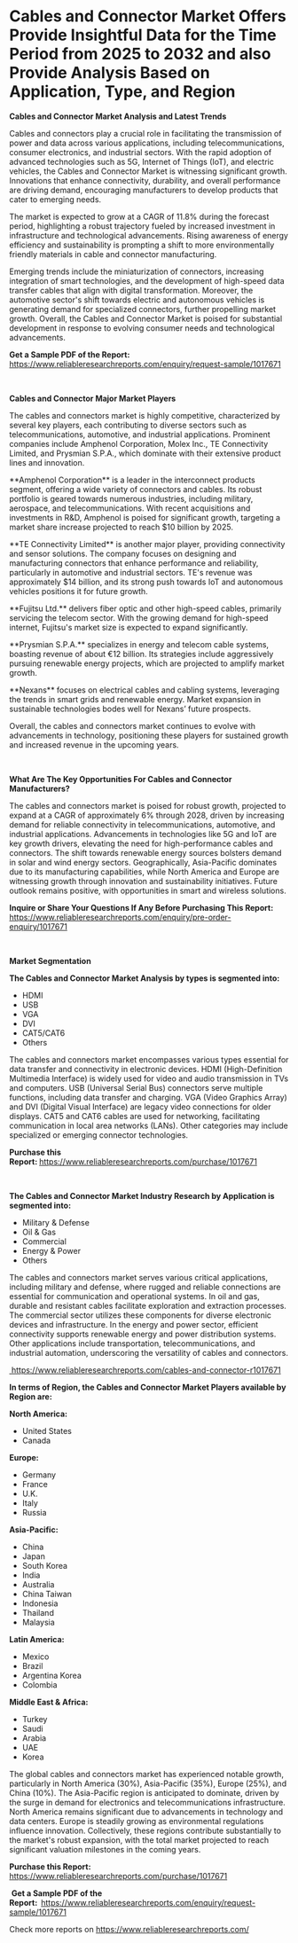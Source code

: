 <p><h1>Cables and Connector Market Offers Provide Insightful Data for the Time Period from 2025 to 2032 and also Provide Analysis Based on Application, Type, and Region</h1></p><p><strong>Cables and Connector Market Analysis and Latest Trends</strong></p>
<p><p>Cables and connectors play a crucial role in facilitating the transmission of power and data across various applications, including telecommunications, consumer electronics, and industrial sectors. With the rapid adoption of advanced technologies such as 5G, Internet of Things (IoT), and electric vehicles, the Cables and Connector Market is witnessing significant growth. Innovations that enhance connectivity, durability, and overall performance are driving demand, encouraging manufacturers to develop products that cater to emerging needs.</p><p>The market is expected to grow at a CAGR of 11.8% during the forecast period, highlighting a robust trajectory fueled by increased investment in infrastructure and technological advancements. Rising awareness of energy efficiency and sustainability is prompting a shift to more environmentally friendly materials in cable and connector manufacturing.</p><p>Emerging trends include the miniaturization of connectors, increasing integration of smart technologies, and the development of high-speed data transfer cables that align with digital transformation. Moreover, the automotive sector's shift towards electric and autonomous vehicles is generating demand for specialized connectors, further propelling market growth. Overall, the Cables and Connector Market is poised for substantial development in response to evolving consumer needs and technological advancements.</p></p>
<p><strong>Get a Sample PDF of the Report:&nbsp;</strong> <a href="https://www.reliableresearchreports.com/enquiry/request-sample/1017671?utm_campaign=3567&utm_medium=2&utm_source=Github&utm_content=ia&utm_term=06042025&utm_id=cables-and-connector">https://www.reliableresearchreports.com/enquiry/request-sample/1017671</a></p>
<p>&nbsp;</p>
<p><strong>Cables and Connector Major Market Players</strong></p>
<p><p>The cables and connectors market is highly competitive, characterized by several key players, each contributing to diverse sectors such as telecommunications, automotive, and industrial applications. Prominent companies include Amphenol Corporation, Molex Inc., TE Connectivity Limited, and Prysmian S.P.A., which dominate with their extensive product lines and innovation.</p><p>**Amphenol Corporation** is a leader in the interconnect products segment, offering a wide variety of connectors and cables. Its robust portfolio is geared towards numerous industries, including military, aerospace, and telecommunications. With recent acquisitions and investments in R&D, Amphenol is poised for significant growth, targeting a market share increase projected to reach $10 billion by 2025.</p><p>**TE Connectivity Limited** is another major player, providing connectivity and sensor solutions. The company focuses on designing and manufacturing connectors that enhance performance and reliability, particularly in automotive and industrial sectors. TE's revenue was approximately $14 billion, and its strong push towards IoT and autonomous vehicles positions it for future growth.</p><p>**Fujitsu Ltd.** delivers fiber optic and other high-speed cables, primarily servicing the telecom sector. With the growing demand for high-speed internet, Fujitsu's market size is expected to expand significantly. </p><p>**Prysmian S.P.A.** specializes in energy and telecom cable systems, boasting revenue of about €12 billion. Its strategies include aggressively pursuing renewable energy projects, which are projected to amplify market growth.</p><p>**Nexans** focuses on electrical cables and cabling systems, leveraging the trends in smart grids and renewable energy. Market expansion in sustainable technologies bodes well for Nexans’ future prospects.</p><p>Overall, the cables and connectors market continues to evolve with advancements in technology, positioning these players for sustained growth and increased revenue in the upcoming years.</p></p>
<p>&nbsp;</p>
<p><strong>What Are The Key Opportunities For Cables and Connector Manufacturers?</strong></p>
<p><p>The cables and connectors market is poised for robust growth, projected to expand at a CAGR of approximately 6% through 2028, driven by increasing demand for reliable connectivity in telecommunications, automotive, and industrial applications. Advancements in technologies like 5G and IoT are key growth drivers, elevating the need for high-performance cables and connectors. The shift towards renewable energy sources bolsters demand in solar and wind energy sectors. Geographically, Asia-Pacific dominates due to its manufacturing capabilities, while North America and Europe are witnessing growth through innovation and sustainability initiatives. Future outlook remains positive, with opportunities in smart and wireless solutions.</p></p>
<p><strong>Inquire or Share Your Questions If Any Before Purchasing This Report:</strong> <a href="https://www.reliableresearchreports.com/enquiry/pre-order-enquiry/1017671?utm_campaign=3567&utm_medium=2&utm_source=Github&utm_content=ia&utm_term=06042025&utm_id=cables-and-connector">https://www.reliableresearchreports.com/enquiry/pre-order-enquiry/1017671</a></p>
<p>&nbsp;</p>
<p><strong>Market Segmentation</strong></p>
<p><strong>The Cables and Connector Market Analysis by types is segmented into:</strong></p>
<p><ul><li>HDMI</li><li>USB</li><li>VGA</li><li>DVI</li><li>CAT5/CAT6</li><li>Others</li></ul></p>
<p><p>The cables and connectors market encompasses various types essential for data transfer and connectivity in electronic devices. HDMI (High-Definition Multimedia Interface) is widely used for video and audio transmission in TVs and computers. USB (Universal Serial Bus) connectors serve multiple functions, including data transfer and charging. VGA (Video Graphics Array) and DVI (Digital Visual Interface) are legacy video connections for older displays. CAT5 and CAT6 cables are used for networking, facilitating communication in local area networks (LANs). Other categories may include specialized or emerging connector technologies.</p></p>
<p><strong>Purchase this Report:&nbsp;</strong><a href="https://www.reliableresearchreports.com/purchase/1017671?utm_campaign=3567&utm_medium=2&utm_source=Github&utm_content=ia&utm_term=06042025&utm_id=cables-and-connector">https://www.reliableresearchreports.com/purchase/1017671</a></p>
<p>&nbsp;</p>
<p><strong>The Cables and Connector Market Industry Research by Application is segmented into:</strong></p>
<p><ul><li>Military & Defense</li><li>Oil & Gas</li><li>Commercial</li><li>Energy & Power</li><li>Others</li></ul></p>
<p><p>The cables and connectors market serves various critical applications, including military and defense, where rugged and reliable connections are essential for communication and operational systems. In oil and gas, durable and resistant cables facilitate exploration and extraction processes. The commercial sector utilizes these components for diverse electronic devices and infrastructure. In the energy and power sector, efficient connectivity supports renewable energy and power distribution systems. Other applications include transportation, telecommunications, and industrial automation, underscoring the versatility of cables and connectors.</p></p>
<p><a href="https://www.reliableresearchreports.com/cables-and-connector-r1017671?utm_campaign=3567&utm_medium=2&utm_source=Github&utm_content=ia&utm_term=06042025&utm_id=cables-and-connector">&nbsp;https://www.reliableresearchreports.com/cables-and-connector-r1017671</a></p>
<p><strong>In terms of Region, the Cables and Connector Market Players available by Region are:</strong></p>
<p>
    <p> <strong> North America: </strong>
        <ul>
            <li>United States</li>
            <li>Canada</li>
        </ul>
        </p> 
    <p> <strong> Europe: </strong>
        <ul>
            <li>Germany</li>
            <li>France</li>
            <li>U.K.</li>
            <li>Italy</li>
            <li>Russia</li>
        </ul>
        </p> 
    <p> <strong> Asia-Pacific: </strong>
        <ul>
            <li>China</li>
            <li>Japan</li>
            <li>South Korea</li>
            <li>India</li>
            <li>Australia</li>
            <li>China Taiwan</li>
            <li>Indonesia</li>
            <li>Thailand</li>
            <li>Malaysia</li>
        </ul>
        </p> 
    <p> <strong> Latin America: </strong>
        <ul>
            <li>Mexico</li>
            <li>Brazil</li>
            <li>Argentina Korea</li>
            <li>Colombia</li>
        </ul>
        </p> 
    <p> <strong> Middle East & Africa: </strong>
        <ul>
            <li>Turkey</li>
            <li>Saudi</li>
            <li>Arabia</li>
            <li>UAE</li>
            <li>Korea</li>
        </ul>
    </p>
    </p>
<p><p>The global cables and connectors market has experienced notable growth, particularly in North America (30%), Asia-Pacific (35%), Europe (25%), and China (10%). The Asia-Pacific region is anticipated to dominate, driven by the surge in demand for electronics and telecommunications infrastructure. North America remains significant due to advancements in technology and data centers. Europe is steadily growing as environmental regulations influence innovation. Collectively, these regions contribute substantially to the market's robust expansion, with the total market projected to reach significant valuation milestones in the coming years.</p></p>
<p><strong>Purchase this Report: </strong><a href="https://www.reliableresearchreports.com/purchase/1017671?utm_campaign=3567&utm_medium=2&utm_source=Github&utm_content=ia&utm_term=06042025&utm_id=cables-and-connector">https://www.reliableresearchreports.com/purchase/1017671</a></p>
<p>&nbsp;<strong>Get a Sample PDF of the Report:&nbsp;&nbsp;</strong><a href="https://www.reliableresearchreports.com/enquiry/request-sample/1017671?utm_campaign=3567&utm_medium=2&utm_source=Github&utm_content=ia&utm_term=06042025&utm_id=cables-and-connector">https://www.reliableresearchreports.com/enquiry/request-sample/1017671</a></p>
<p><strong></strong></p>
<p>Check more reports on <a href="https://www.reliableresearchreports.com/?utm_campaign=3567&utm_medium=2&utm_source=Github&utm_content=ia&utm_term=06042025&utm_id=cables-and-connector">https://www.reliableresearchreports.com/</a></p>